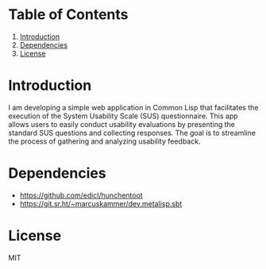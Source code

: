 
# Table of Contents

1.  [Introduction](#org6f2bebf)
2.  [Dependencies](#org8c2deae)
3.  [License](#org5544a2f)



<a id="org6f2bebf"></a>

# Introduction

I am developing a simple web application in Common Lisp that facilitates the
execution of the System Usability Scale (SUS) questionnaire. This app allows
users to easily conduct usability evaluations by presenting the standard SUS
questions and collecting responses. The goal is to streamline the process of
gathering and analyzing usability feedback.


<a id="org8c2deae"></a>

# Dependencies

-   <https://github.com/edicl/hunchentoot>
-   <https://git.sr.ht/~marcuskammer/dev.metalisp.sbt>


<a id="org5544a2f"></a>

# License

MIT


